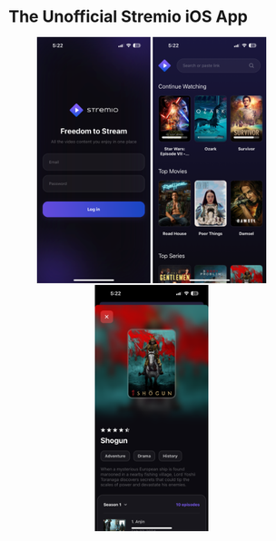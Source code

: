 
<h1>The Unofficial Stremio iOS App</h1>
<p align="center">
  <img src="demo/IMG_5331.PNG" width="200">
  <img src="demo/IMG_5329.PNG" width="200">
  <img src="demo/IMG_5330.PNG" width="200">
</p>
